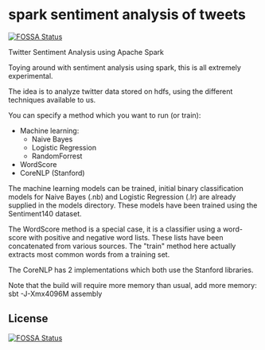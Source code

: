 # spark sentiment analysis of tweets
[![FOSSA Status](https://app.fossa.io/api/projects/git%2Bgithub.com%2Fwitlox%2Fspark_sentiment.svg?type=shield)](https://app.fossa.io/projects/git%2Bgithub.com%2Fwitlox%2Fspark_sentiment?ref=badge_shield)


Twitter Sentiment Analysis using Apache Spark

Toying around with sentiment analysis using spark, this is all extremely experimental.

The idea is to analyze twitter data stored on hdfs, using the different techniques available to us.

You can specify a method which you want to run (or train):
- Machine learning:
    - Naive Bayes
    - Logistic Regression
    - RandomForrest
- WordScore
- CoreNLP (Stanford)

The machine learning models can be trained, initial binary classification models for Naive Bayes (.nb) and Logistic Regression (.lr) are already supplied in the models directory.
These models have been trained using the Sentiment140 dataset.

The WordScore method is a special case, it is a classifier using a word-score with positive and negative word lists.
These lists have been concatenated from various sources. The "train" method here actually extracts most common words from a training set.

The CoreNLP has 2 implementations which both use the Stanford libraries.

Note that the build will require more memory than usual, add more memory: sbt -J-Xmx4096M assembly


## License
[![FOSSA Status](https://app.fossa.io/api/projects/git%2Bgithub.com%2Fwitlox%2Fspark_sentiment.svg?type=large)](https://app.fossa.io/projects/git%2Bgithub.com%2Fwitlox%2Fspark_sentiment?ref=badge_large)
